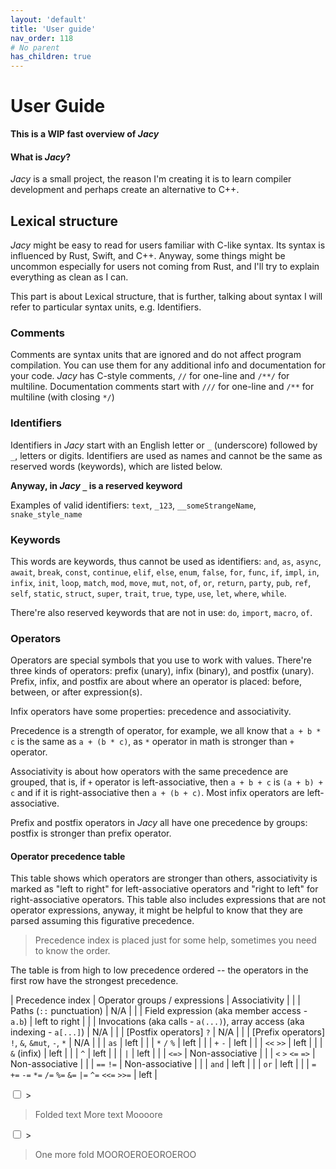 ```yaml
---
layout: 'default'
title: 'User guide'
nav_order: 118
# No parent
has_children: true
---
```


# User Guide

**This is a WIP fast overview of _Jacy_**

#### What is _Jacy_?

_Jacy_ is a small project, the reason I'm creating it is to learn compiler development and perhaps create an alternative to C++.

## Lexical structure

_Jacy_ might be easy to read for users familiar with C-like syntax. Its syntax is influenced by Rust, Swift, and C++.
Anyway, some things might be uncommon especially for users not coming from Rust, and I'll try to explain everything as clean as I can.

This part is about Lexical structure, that is further, talking about syntax I will refer to particular syntax units, e.g. Identifiers.

### Comments

Comments are syntax units that are ignored and do not affect program compilation.
You can use them for any additional info and documentation for your code.
_Jacy_ has C-style comments, `//` for one-line and `/**/` for multiline.
Documentation comments start with `///` for one-line and `/**` for multiline (with closing `*/`)

### Identifiers

Identifiers in _Jacy_ start with an English letter or `_` (underscore) followed by `_`, letters or digits.
Identifiers are used as names and cannot be the same as reserved words (keywords), which are listed below.

__Anyway, in _Jacy_ `_` is a reserved keyword__

Examples of valid identifiers: `text`, `_123`, `__someStrangeName`, `snake_style_name`


### Keywords

This words are keywords, thus cannot be used as identifiers: `and`, `as`, `async`, `await`, `break`, `const`, `continue`, `elif`, `else`, `enum`, `false`, `for`, `func`, `if`, `impl`, `in`, `infix`, `init`, `loop`, `match`, `mod`, `move`, `mut`, `not`, `of`, `or`, `return`, `party`, `pub`, `ref`, `self`, `static`, `struct`, `super`, `trait`, `true`, `type`, `use`, `let`, `where`, `while`.

There're also reserved keywords that are not in use: `do`, `import`, `macro`, `of`.

### Operators

Operators are special symbols that you use to work with values.
There're three kinds of operators: prefix (unary), infix (binary), and postfix (unary).
Prefix, infix, and postfix are about where an operator is placed: before, between, or after expression(s).

Infix operators have some properties: precedence and associativity.

Precedence is a strength of operator, for example, we all know that `a + b * c` is the same as `a + (b * c)`, as `*` operator in math is stronger than `+` operator.

Associativity is about how operators with the same precedence are grouped, that is, if `+` operator is left-associative, then `a + b + c` is `(a + b) + c` and if it is right-associative then `a + (b + c)`.
Most infix operators are left-associative.

Prefix and postfix operators in _Jacy_ all have one precedence by groups: postfix is stronger than prefix operator.

#### Operator precedence table

This table shows which operators are stronger than others, associativity is marked as "left to right" for left-associative operators and "right to left" for right-associative operators.
This table also includes expressions that are not operator expressions, anyway, it might be helpful to know that they are parsed assuming this figurative precedence.

> Precedence index is placed just for some help, sometimes you need to know the order.

The table is from high to low precedence ordered -- the operators in the first row have the strongest precedence.

| Precedence index | Operator groups / expressions | Associativity |
|  | Paths (`::` punctuation) | N/A |
|  | Field expression (aka member access - `a.b`) | left to right |
|  | Invocations (aka calls - `a(...)`), array access (aka indexing - `a[...]`) | N/A |
|  | [Postfix operators] `?` | N/A |
|  | [Prefix operators] `!`, `&`, `&mut`, `-`, `*` | N/A |
|  | `as` | left |
|  | `*` `/` `%` | left |
|  | `+` `-` | left |
|  | `<<` `>>` | left |
|  | `&` (infix) | left |
|  | `^` | left |
|  | `|` | left |
|  | `<=>` | Non-associative |
|  | `<` `>` `<=` `=>` | Non-associative |
|  | `==` `!=` | Non-associative |
|  | `and` | left |
|  | `or` | left |
|  | `=` `+=` `-=` `*=` `/=` `%=` `&=` `|=` `^=` `<<=` `>>=` | left |


<div class="fold-block">
    <input id="input-b8b3e60c7c9bf3ead67e6886c80b5599" type="checkbox">
    <label class="clicker" for="input-b8b3e60c7c9bf3ead67e6886c80b5599">></label>
    <blockquote class="content">Folded text
More text
Moooore
</blockquote>
</div>


<div class="fold-block">
    <input id="input-67404bebca726b5852e340586d418aae" type="checkbox">
    <label class="clicker" for="input-67404bebca726b5852e340586d418aae">></label>
    <blockquote class="content">One more fold
MOOROEROEOROEROO</blockquote>
</div>

<div class="nav-btn-block">
    
    
</div>
